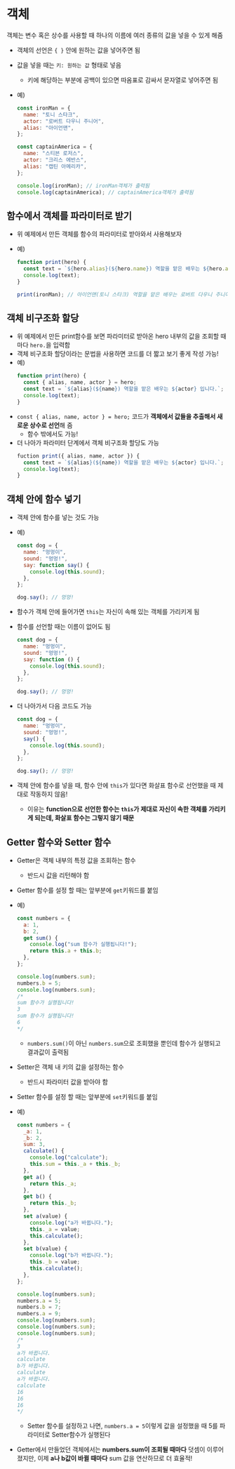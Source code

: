 # 객체

객체는 변수 혹은 상수를 사용할 때 하나의 이름에 여러 종류의 값을 넣을 수 있게 해줌

- 객체의 선언은 `{ }` 안에 원하는 값을 넣어주면 됨
- 값을 넣을 때는 `키: 원하는 값` 형태로 넣음
  - 키에 해당하는 부분에 공백이 있으면 따옴표로 감싸서 문자열로 넣어주면 됨
- 예)

  ```js
  const ironMan = {
    name: "토니 스타크",
    actor: "로버트 다우니 주니어",
    alias: "아이언맨",
  };

  const captainAmerica = {
    name: "스티븐 로저스",
    actor: "크리스 에반스",
    alias: "캡틴 아메리카",
  };

  console.log(ironMan); // ironMan객체가 출력됨
  console.log(captainAmerica); // captainAmerica객체가 출력됨
  ```

## 함수에서 객체를 파라미터로 받기

- 위 예제에서 만든 객체를 함수의 파라미터로 받아와서 사용해보자
- 예)

  ```js
  function print(hero) {
    const text = `${hero.alias}(${hero.name}) 역할을 맡은 배우는 ${hero.actor} 입니다.`;
    console.log(text);
  }

  print(ironMan); // 아이언맨(토니 스타크) 역할을 맡은 배우는 로버트 다우니 주니어 입니다.
  ```

## 객체 비구조화 할당

- 위 예제에서 만든 print함수를 보면 파라미터로 받아온 hero 내부의 값을 조회할 때마다 `hero.`을 입력함
- 객체 비구조화 할당이라는 문법을 사용하면 코드를 더 짧고 보기 좋게 작성 가능!
- 예)
  ```js
  function print(hero) {
    const { alias, name, actor } = hero;
    const text = `${alias}(${name}) 역할을 맡은 배우는 ${actor} 입니다.`;
    console.log(text);
  }
  ```
- `const { alias, name, actor } = hero;` 코드가 **객체에서 값들을 추출해서 새로운 상수로 선언**해 줌
  - 함수 밖에서도 가능!
- 더 나아가 파라미터 단계에서 객체 비구조화 할당도 가능
  ```js
  fuction print({ alias, name, actor }) {
    const text = `${alias}(${name}) 역할을 맡은 배우는 ${actor} 입니다.`;
    console.log(text);
  }
  ```

## 객체 안에 함수 넣기

- 객체 안에 함수를 넣는 것도 가능
- 예)

  ```js
  const dog = {
    name: "멍멍이",
    sound: "멍멍!",
    say: function say() {
      console.log(this.sound);
    },
  };

  dog.say(); // 멍멍!
  ```

- 함수가 객체 안에 들어가면 `this`는 자신이 속해 있는 객체를 가리키게 됨
- 함수를 선언할 때는 이름이 없어도 됨

  ```js
  const dog = {
    name: "멍멍이",
    sound: "멍멍!",
    say: function () {
      console.log(this.sound);
    },
  };

  dog.say(); // 멍멍!
  ```

- 더 나아가서 다음 코드도 가능

  ```js
  const dog = {
    name: "멍멍이",
    sound: "멍멍!",
    say() {
      console.log(this.sound);
    },
  };

  dog.say(); // 멍멍!
  ```

- 객체 안에 함수를 넣을 때, 함수 안에 `this`가 있다면 화살표 함수로 선언했을 때 제대로 작동하지 않음!
  - 이유는 **function으로 선언한 함수는 `this`가 제대로 자신이 속한 객체를 가리키게 되는데, 화살표 함수는 그렇지 않기 때문**

## Getter 함수와 Setter 함수

- Getter은 객체 내부의 특정 값을 조회하는 함수
  - 반드시 값을 리턴해야 함
- Getter 함수를 설정 할 때는 앞부분에 `get`키워드를 붙임
- 예)

  ```js
  const numbers = {
    a: 1,
    b: 2,
    get sum() {
      console.log("sum 함수가 실행됩니다!");
      return this.a + this.b;
    },
  };

  console.log(numbers.sum);
  numbers.b = 5;
  console.log(numbers.sum);
  /*
  sum 함수가 실행됩니다!
  3
  sum 함수가 실행됩니다!
  6
  */
  ```

  - `numbers.sum()`이 아닌 `numbers.sum`으로 조회했을 뿐인데 함수가 실행되고 결과값이 출력됨

- Setter은 객체 내 키의 값을 설정하는 함수
  - 반드시 파라미터 값을 받아야 함
- Setter 함수를 설정 할 때는 앞부분에 `set`키워드를 붙임
- 예)

  ```js
  const numbers = {
    _a: 1,
    _b: 2,
    sum: 3,
    calculate() {
      console.log("calculate");
      this.sum = this._a + this._b;
    },
    get a() {
      return this._a;
    },
    get b() {
      return this._b;
    },
    set a(value) {
      console.log("a가 바뀝니다.");
      this._a = value;
      this.calculate();
    },
    set b(value) {
      console.log("b가 바뀝니다.");
      this._b = value;
      this.calculate();
    },
  };

  console.log(numbers.sum);
  numbers.a = 5;
  numbers.b = 7;
  numbers.a = 9;
  console.log(numbers.sum);
  console.log(numbers.sum);
  console.log(numbers.sum);
  /*
  3
  a가 바뀝니다.
  calculate
  b가 바뀝니다.
  calculate
  a가 바뀝니다.
  calculate
  16
  16
  16
  */
  ```

  - Setter 함수를 설정하고 나면, `numbers.a = 5`이렇게 값을 설정했을 때 5를 파라미터로 Setter함수가 실행된다

- Getter에서 만들었던 객체에서는 **numbers.sum이 조회될 때마다** 덧셈이 이루어졌지만, 이제 **a나 b값이 바뀔 때마다** sum 값을 연산하므로 더 효율적!

